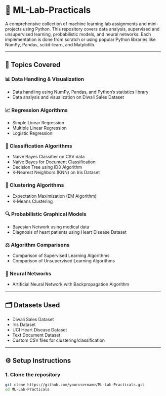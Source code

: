# 🧠 ML-Lab-Practicals

A comprehensive collection of machine learning lab assignments and mini-projects using Python. This repository covers data analysis, supervised and unsupervised learning, probabilistic models, and neural networks. Each implementation is done from scratch or using popular Python libraries like NumPy, Pandas, scikit-learn, and Matplotlib.

---

## 📌 Topics Covered

### 📊 Data Handling & Visualization
- Data handling using NumPy, Pandas, and Python’s statistics library
- Data analysis and visualization on Diwali Sales Dataset

### 📈 Regression Algorithms
- Simple Linear Regression
- Multiple Linear Regression
- Logistic Regression

### 🧪 Classification Algorithms
- Naïve Bayes Classifier on CSV data
- Naïve Bayes for Document Classification
- Decision Tree using ID3 Algorithm
- K-Nearest Neighbors (KNN) on Iris Dataset

### 🎯 Clustering Algorithms
- Expectation Maximization (EM Algorithm)
- K-Means Clustering

### 🔍 Probabilistic Graphical Models
- Bayesian Network using medical data
- Diagnosis of heart patients using Heart Disease Dataset

### ⚖️ Algorithm Comparisons
- Comparison of Supervised Learning Algorithms
- Comparison of Unsupervised Learning Algorithms

### 🧠 Neural Networks
- Artificial Neural Network with Backpropagation Algorithm

---

## 🗂 Datasets Used

- Diwali Sales Dataset
- Iris Dataset
- UCI Heart Disease Dataset
- Text Document Dataset
- Custom CSV files for clustering/classification

---

## ⚙️ Setup Instructions

### 1. Clone the repository
```bash
git clone https://github.com/yourusername/ML-Lab-Practicals.git
cd ML-Lab-Practicals
